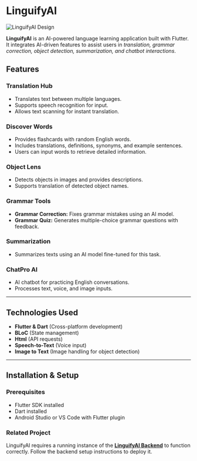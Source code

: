# LinguifyAI

![LinguifyAI Design](https://github.com/rawan-alwadiya/LinguifyAI/blob/master/LinguifyAI_Showcase.png)

**LinguifyAI** is an AI-powered language learning application built with Flutter. It integrates AI-driven features to assist users in *translation, grammar correction, object detection, summarization, and chatbot interactions*.

## Features

### Translation Hub  
  - Translates text between multiple languages.  
  - Supports speech recognition for input.  
  - Allows text scanning for instant translation.  

### Discover Words  
  - Provides flashcards with random English words.  
  - Includes translations, definitions, synonyms, and example sentences.  
  - Users can input words to retrieve detailed information.  

### Object Lens  
  - Detects objects in images and provides descriptions.  
  - Supports translation of detected object names.  

### Grammar Tools  
  - **Grammar Correction:** Fixes grammar mistakes using an AI model.  
  - **Grammar Quiz:** Generates multiple-choice grammar questions with feedback.  

### Summarization  
  - Summarizes texts using an AI model fine-tuned for this task.  

### ChatPro AI  
  - AI chatbot for practicing English conversations.  
  - Processes text, voice, and image inputs.  

---

## Technologies Used  

- **Flutter & Dart** (Cross-platform development)  
- **BLoC** (State management)  
- **Html** (API requests)  
- **Speech-to-Text** (Voice input)  
- **Image to Text** (Image handling for object detection)  

---

## Installation & Setup  

### Prerequisites  

- Flutter SDK installed  
- Dart installed  
- Android Studio or VS Code with Flutter plugin

### Related Project  
LinguifyAI requires a running instance of the **[LinguifyAI Backend](https://github.com/rawan-alwadiya/LinguifyAI_Backend)** to function correctly. Follow the backend setup instructions to deploy it.
